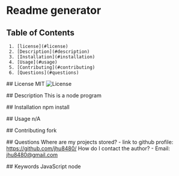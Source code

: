 # Readme generator


## Table of Contents
	 1. [license](#license)
	 2. [Description](#description)
	 3. [Installation](#installation)
	 4. [Usage](#usage)
	 5. [Contributing](#contributing)
	 6. [Questions](#questions)

<a id="license">## License</a> 
	MIT 
	![License](https://img.shields.io/badge/License-MIT-blue.svg)

<a id="description">## Description </a>
	This is a node program

<a id="installation">## Installation </a>
	npm install

<a id="usage">## Usage </a>
	n/A

<a id="contributing">## Contributing </a>
	fork

<a id="questions">## Questions </a>
	 Where are my projects stored?
	 - link to github profile: https://github.com/jhu8480/
	 How do I contact the author?
	 - Email: jhu8480@gmail.com

<a id="keywords">## Keywords</a> 
	JavaScript node